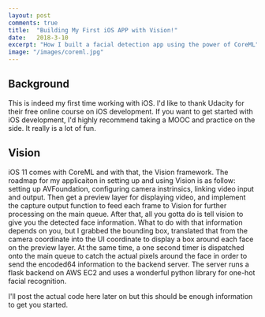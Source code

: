 ```yaml
---
layout: post
comments: true
title:  "Building My First iOS APP with Vision!"
date:   2018-3-10
excerpt: "How I built a facial detection app using the power of CoreML"
image: "/images/coreml.jpg"
---
```


## Background

This is indeed my first time working with iOS. I'd like to thank Udacity for their free online course on iOS development. If you want to get started with iOS development, I'd highly recommend taking a MOOC and practice on the side. It really is a lot of fun.

## Vision

iOS 11 comes with CoreML and with that, the Vision framework. The roadmap for my applicaiton in setting up and using Vision is as follow: setting up AVFoundation, configuring camera instrinsics, linking video input and output. Then get a preview layer for displaying video, and implement the capture output function to feed each frame to Vision for further processing on the main queue. After that, all you gotta do is tell vision to give you the detected face information. What to do with that information depends on you, but I grabbed the bounding box, translated that from the camera coordinate into the UI coordinate to display a box around each face on the preview layer. At the same time, a one second timer is dispatched onto the main queue to catch the actual pixels around the face in order to send the encoded64 information to the backend server. The server runs a flask backend on AWS EC2 and uses a wonderful python library for one-hot facial recognition. 

I'll post the actual code here later on but this should be enough information to get you started.